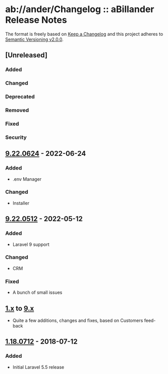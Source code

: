# ab://ander/Changelog :: aBillander Release Notes

The format is freely based on [Keep a Changelog](http://keepachangelog.com/en/1.0.0/)
and this project adheres to [Semantic Versioning v2.0.0](http://semver.org/).

## [Unreleased]
### Added
### Changed
### Deprecated
### Removed
### Fixed
### Security

## [9.22.0624](https://github.com/aBillander/aBillander) - 2022-06-24
### Added
- .env Manager
### Changed
- Installer

## [9.22.0512](https://github.com/aBillander/aBillander) - 2022-05-12
### Added
- Laravel 9 support
### Changed
- CRM
### Fixed
- A bunch of small issues

## [1.x](https://github.com/aBillander/aBillander) to [9.x](https://github.com/aBillander/aBillander)
- Quite a few additions, changes and fixes, based on Customers feed-back

## [1.18.0712](https://github.com/aBillander/aBillander) - 2018-07-12
### Added
- Initial Laravel 5.5 release